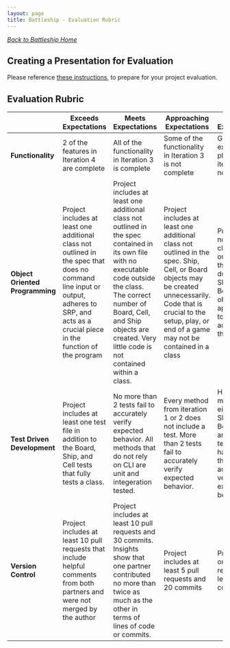 ```yaml
---
layout: page
title: Battleship - Evaluation Rubric
---
```


_[Back to Battleship Home](./index)_

## Creating a Presentation for Evaluation

Please reference [these instructions](./evaluation), to prepare for your project evaluation.

## Evaluation Rubric

<br> | **Exceeds Expectations** | **Meets Expectations** | **Approaching Expectations** | **Below Expectations**
-- | --- | --- | --- | ---
**Functionality** | 2 of the features in Iteration 4 are complete | All of the functionality in Iteration 3 is complete | Some of the functionality in Iteration 3 is not complete | Game cannot execute ship placement or iteration 2 is not complete |
**Object Oriented Programming** | Project includes at least one additional class not outlined in the spec that does no command line input or output, adheres to SRP, and acts as a crucial piece in the function of the program | Project includes at least one additional class not outlined in the spec contained in its own file with no executable code outside the class. The correct number of Board, Cell, and Ship objects are created. Very little code is not contained within a class. | Project includes at least one additional class not outlined in the spec. Ship, Cell, or Board objects may be created unnecessarily. Code that is crucial to the setup, play, or end of a game may not be contained in a class | Project does not include a class not outlined in the spec or does not use Ship, Cell, or Board objects appropriately to accomplish the task |
**Test Driven Development** | Project includes at least one test file in addition to the Board, Ship, and Cell tests that fully tests a class. | No more than 2 tests fail to accurately verify expected behavior. All methods that do not rely on CLI are unit and integeration tested. | Every method from iteration 1 or 2 does not include a test. More than 2 tests fail to accurately verify expected behavior. | Half the methods of either the Ship, Cell, or Board class are not tested or have tests that do not accurately verify expected behavior |
**Version Control** | Project includes at least 10 pull requests that include helpful comments from both partners and were not merged by the author | Project includes at least 10 pull requests and 30 commits. Insights show that one partner contributed no more than twice as much as the other in terms of lines of code or commits. | Project includes at least 5 pull requests and 20 commits | Project has 5 or fewer pull requests or less than 20 commits |
